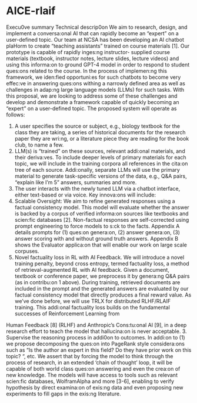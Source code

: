# AICE-rlaif

Execu0ve summary Technical descrip0on
We aim to research, design, and implement a conversa:onal AI that can rapidly become an “expert” on a user-defined topic. Our team at NCSA has been developing an AI chatbot plaHorm to create “teaching assistants” trained on course materials [1]. Our prototype is capable of rapidly inges:ng instructor- supplied course materials (textbook, instructor notes, lecture slides, lecture videos) and using this informa:on to ground GPT-4 model in order to respond to student ques:ons related to the course. In the process of implemen:ng this framework, we iden:fied opportuni:es for such chatbots to become very effec:ve in answering ques:ons withing a narrowly defined area as well as challenges in adap:ng large language models (LLMs) for such tasks. With this proposal, we are looking to address some of these challenges and develop and demonstrate a framework capable of quickly becoming an “expert” on a user-defined topic. The proposed system will operate as follows:
1. A user specifies the source or subject, e.g., biology textbook for the class they are taking, a series of historical documents for the research paper they are wri:ng, or a literature piece they are reading for the book club, to name a few.
2. LLM(s) is “trained” on these sources, relevant addi:onal materials, and their deriva:ves. To include deeper levels of primary materials for each topic, we will include in the training corpora all references in the cita:on tree of each source. Addi:onally, separate LLMs will use the primary material to generate task-specific versions of the data, e.g., Q&A pairs, “explain like I’m 5” answers, summaries and more.
3. The user interacts with the newly tuned LLM via a chatbot interface, either text-based or via voice.
Key innova:ons will include:
1. Scalable Oversight: We aim to refine generated responses using a factual consistency model. This model will evaluate whether the answer is backed by a corpus of verified informa:on sources like textbooks and scien:fic databases [2]. Non-factual responses are self-corrected using prompt engineering to force models to s:ck to the facts. Appendix A details prompts for (1) ques:on genera:on, (2) answer genera:on, (3) answer scoring with and without ground truth answers. Appendix B shows the Evaluator applica:on that will enable our work on large scale corpuses.
2. Novel factuality loss in RL with AI Feedback. We will introduce a novel training penalty, beyond cross entropy, termed factuality loss, a method of retrieval-augmented RL with AI feedback. Given a document, textbook or conference paper, we preprocess it by genera:ng Q&A pairs (as in contribu:on 1 above). During training, retrieved documents are included in the prompt and the generated answers are evaluated by our factual consistency model that directly produces a final reward value. As we’ve done before, we will use TRLX for distributed RLHF/RLAIF training.
This addi:onal factuality loss builds on the fundamental successes of Reinforcement Learning from
 
Human Feedback [8] (RLHF) and Anthropic’s Cons:tu:onal AI [9], in a deep research effort to teach
the model that hallucina:on is never acceptable.
3. Supervise the reasoning process in addi0on to outcomes. In addi:on to (1) we propose
decomposing the ques:on into PageRank style considera:ons such as “Is the author an expert in this field? Do they have prior work on this topic? “, etc. We assert that by forcing the model to think through the process of research, in an extended ‘chain of thought’ loop, it will be capable of both world class ques:on answering and even the crea:on of new knowledge. The models will have access to tools such as relevant scien:fic databases, WolframAlpha and more [3-6], enabling to verify hypothesis by direct examina:on of exis:ng data and even proposing new experiments to fill gaps in the exis:ng literature.

